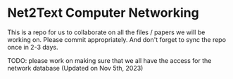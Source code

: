 # Net2Text Computer Networking

This is a repo for us to collaborate on all the files / papers we will be working on. Please commit appropriately. And don't forget to sync the repo once in 2-3 days.

TODO: please work on making sure that we all have the access for the network database (Updated on Nov 5th, 2023)
